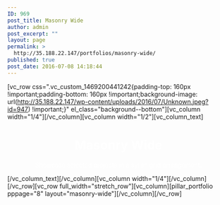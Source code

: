 ```yaml
---
ID: 969
post_title: Masonry Wide
author: admin
post_excerpt: ""
layout: page
permalink: >
  http://35.188.22.147/portfolios/masonry-wide/
published: true
post_date: 2016-07-08 14:18:44
---
```

[vc_row css=".vc_custom_1469200441242{padding-top: 160px !important;padding-bottom: 160px !important;background-image: url(http://35.188.22.147/wp-content/uploads/2016/07/Unknown.jpeg?id=947) !important;}" el_class="background--bottom"][vc_column width="1/4"][/vc_column][vc_column width="1/2"][vc_column_text]
<h1 style="text-align: center;"><span style="color: #ffffff;">Masonry Wide</span></h1>
<p class="lead" style="text-align: center;"><span style="color: #ffffff;">Showcase selected projects in a sylish grid arrangement.</span></p>
[/vc_column_text][/vc_column][vc_column width="1/4"][/vc_column][/vc_row][vc_row full_width="stretch_row"][vc_column][pillar_portfolio pppage="8" layout="masonry-wide"][/vc_column][/vc_row]